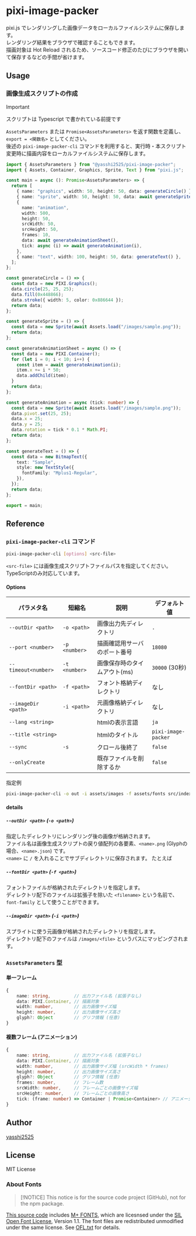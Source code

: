 # pixi-image-packer

pixi.js でレンダリングした画像データをローカルファイルシステムに保存します。  
レンダリング結果をブラウザで確認することもできます。  
描画対象は Hot Reload されるため、ソースコード修正のたびにブラウザを開いて保存するなどの手間が省けます。  

## Usage

### 画像生成スクリプトの作成

> [!IMPORTANT]
> スクリプトは Typescript で書かれている前提です

`AssetsParameters` または `Promise<AssetsParameters>` を返す関数を定義し、`export = <関数名>` としてください。  
後述の `pixi-image-packer-cli` コマンドを利用すると、実行時・本スクリプト変更時に描画内容をローカルファイルシステムに保存します。

```typescript
import { AssetsParameters } from "@yasshi2525/pixi-image-packer";
import { Assets, Container, Graphics, Sprite, Text } from "pixi.js";

const main = async (): Promise<AssetsParameters> => {
  return [
    { name: "graphics", width: 50, height: 50, data: generateCircle() },
    { name: "sprite", width: 50, height: 50, data: await generateSprite() },
    {
      name: "animation",
      width: 500,
      height: 50,
      srcWidth: 50,
      srcHeight: 50,
      frames: 10,
      data: await generateAnimationSheet(),
      tick: async (i) => await generateAnimation(i),
    },
    { name: "text", width: 100, height: 50, data: generateText() },
  ];
};

const generateCircle = () => {
  const data = new PIXI.Graphics();
  data.circle(25, 25, 25);
  data.fill(0x448866);
  data.stroke({ width: 5, color: 0x886644 });
  return data;
};

const generateSprite = () => {
  const data = new Sprite(await Assets.load("/images/sample.png"));
  return data;
};

const generateAnimationSheet = async () => {
  const data = new PIXI.Container();
  for (let i = 0; i < 10; i++) {
    const item = await generateAnimation(i);
    item.x += i * 50;
    data.addChild(item);
  }
  return data;
};

const generateAnimation = async (tick: number) => {
  const data = new Sprite(await Assets.load("/images/sample.png"));
  data.pivot.set(25, 25);
  data.x = 25;
  data.y = 25;
  data.rotation = tick * 0.1 * Math.PI;
  return data;
};

const generateText = () => {
  const data = new BitmapText({
    text: "Sample",
    style: new TextStyle({
      fontFamily: "Mplus1-Regular",
    }),
  });
  return data;
};

export = main;
```

## Reference 

### `pixi-image-packer-cli` コマンド

```sh
pixi-image-packer-cli [options] <src-file>
```

`<src-file>` には画像生成スクリプトファイルパスを指定してください。TypeScriptのみ対応しています。

#### Options

| パラメタ名               | 短縮名           | 説明               | デフォルト値              |
|---------------------|---------------|------------------|---------------------|
| `--outDir <path>`   | `-o <path>`   | 画像出力先ディレクトリ      | `.`                 |
| `--port <number>`   | `-p <number>` | 描画確認用サーバのポート番号   | `18080`             |
| `--timeout<number>` | `-t <number>` | 画像保存時のタイムアウト(ms) | `30000` (30秒)       |
| `--fontDir <path>`  | `-f <path>`   | フォント格納ディレクトリ     | なし                  |
| `--imageDir <path>` | `-i <path>`   | 元画像格納ディレクトリ      | なし                  |
| `--lang <string>`   |               | htmlの表示言語        | `ja`                |
| `--title <string>`  |               | htmlのタイトル        | `pixi-image-packer` |
| `--sync`            | `-s`          | クロール後終了          | `false`             |
| `--onlyCreate`      |               | 既存ファイルを削除するか     | `false`             |

指定例

```sh
pixi-image-packer-cli -o out -i assets/images -f assets/fonts src/index.ts
```

#### details

##### `--outDir <path>` (`-o <path>`)

指定したディレクトリにレンダリング後の画像が格納されます。  
ファイル名は画像生成スクリプトの戻り値配列の各要素、`<name>.png` (Glyphの場合、`<name>.json`) です。  
`<name>` に `/` を入れることでサブディレクトリに保存されます。
たとえば

##### `--fontDir <path>` (`-f <path>`)

フォントファイルが格納されたディレクトリを指定します。  
ディレクトリ配下のファイルは拡張子を除いた `<filename>` という名前で、`font-family` として使うことができます。

##### `--imageDir <path>` (`-i <path>`)

スプライトに使う元画像が格納されたディレクトリを指定します。  
ディレクトリ配下のファイルは `/images/<file>` というパスにマッピングされます。

### `AssetsParameters` 型

#### 単一フレーム

```typescript
{
    name: string,         // 出力ファイル名 (拡張子なし)
    data: PIXI.Container, // 描画対象
    width: number,        // 出力画像サイズ幅
    height: number,       // 出力画像サイズ高さ
    glyph?: Object        // グリフ情報 (任意)
}
```

#### 複数フレーム (アニメーション)

```typescript
{
    name: string,         // 出力ファイル名 (拡張子なし)
    data: PIXI.Container, // 描画対象
    width: number,        // 出力画像サイズ幅 (srcWidth * frames)
    height: number,       // 出力画像サイズ高さ
    glyph?: Object        // グリフ情報 (任意)
    frames: number,       // フレーム数
    srcWidth: number,     // フレームごとの画像サイズ幅
    srcHeight: number,    // フレームごとの画像高さ
    tick: (frame: number) => Container | Promise<Container> // アニメーション関数
}
```


## Author

[yasshi2525](https://twitter.com/yasshi2525)

## License

MIT License

### About Fonts

> [!NOTICE]
> This notice is for the source code project (GitHub), not for the npm package.

[This source code](https://github.com/yasshi2525/pixi-image-packer) includes [M+ FONTS](https://mplusfonts.github.io/), which are licesnsed under the [SIL Open Font License](https://openfontlicense.org/), Version 1.1. The font files are redistributed unmodified under the same license. See [OFL.txt](./OFL.txt) for details.
